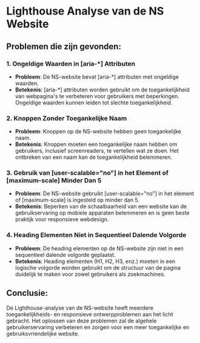 # Lighthouse Analyse van de NS Website


## Problemen die zijn gevonden:

### 1. Ongeldige Waarden in [aria-*] Attributen
   - **Probleem**: De NS-website bevat [aria-*] attributen met ongeldige waarden.
   - **Betekenis**: [aria-*] attributen worden gebruikt om de toegankelijkheid van webpagina's te verbeteren voor gebruikers met beperkingen. Ongeldige waarden kunnen leiden tot slechte toegankelijkheid.

### 2. Knoppen Zonder Toegankelijke Naam
   - **Probleem**: Knoppen op de NS-website hebben geen toegankelijke naam.
   - **Betekenis**: Knoppen moeten een toegankelijke naam hebben om gebruikers, inclusief screenreaders, te vertellen wat ze doen. Het ontbreken van een naam kan de toegankelijkheid belemmeren.

### 3. Gebruik van [user-scalable="no"] in het <meta name="viewport"> Element of [maximum-scale] Minder Dan 5
   - **Probleem**: De NS-website gebruikt [user-scalable="no"] in het <meta name="viewport"> element of [maximum-scale] is ingesteld op minder dan 5.
   - **Betekenis**: Beperken van de schaalbaarheid van een website kan de gebruikservaring op mobiele apparaten belemmeren en is geen beste praktijk voor responsieve webdesign.

### 4. Heading Elementen Niet in Sequentieel Dalende Volgorde
   - **Probleem**: De heading elementen op de NS-website zijn niet in een sequentieel dalende volgorde geplaatst.
   - **Betekenis**: Heading elementen (H1, H2, H3, enz.) moeten in een logische volgorde worden gebruikt om de structuur van de pagina duidelijk te maken voor zowel gebruikers als zoekmachines.

## Conclusie:

De Lighthouse-analyse van de NS-website heeft meerdere toegankelijkheids- en responsieve ontwerpproblemen aan het licht gebracht. Het oplossen van deze problemen zal de algehele gebruikerservaring verbeteren en zorgen voor een meer toegankelijke en gebruiksvriendelijke website.
